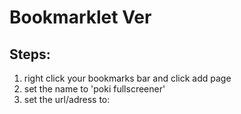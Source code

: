 # Bookmarklet Ver

## Steps:
1. right click your bookmarks bar and click add page
2. set the name to 'poki fullscreener'
3. set the url/adress to:
